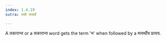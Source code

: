 ```yaml
---
index: 1.4.19
sutra: तसौ मत्वर्थे

---
```

A तकारान्त or a सकारान्त word gets the term 'भ' when followed by a  मत्वर्थीय प्रत्यय.